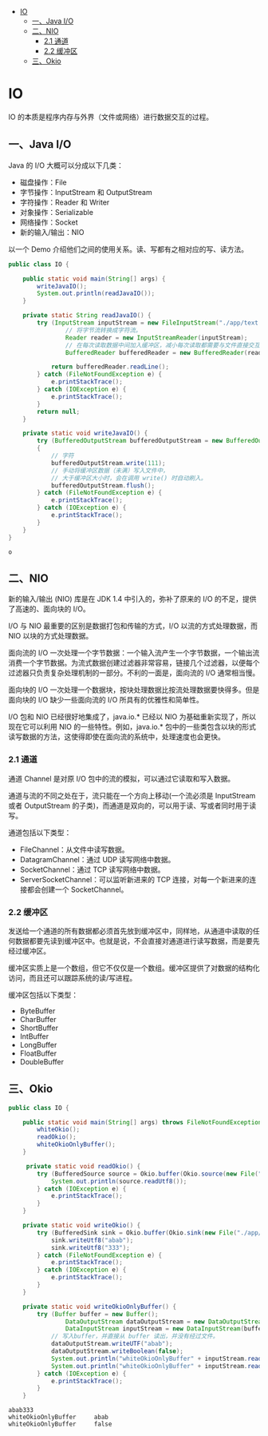 


<!-- TOC -->

- [IO](#io)
  - [一、Java I/O](#%E4%B8%80java-io)
  - [二、NIO](#%E4%BA%8Cnio)
    - [2.1 通道](#21-%E9%80%9A%E9%81%93)
    - [2.2 缓冲区](#22-%E7%BC%93%E5%86%B2%E5%8C%BA)
  - [三、Okio](#%E4%B8%89okio)

<!-- /TOC -->
# IO

IO 的本质是程序内存与外界（文件或网络）进行数据交互的过程。

## 一、Java I/O

Java 的 I/O 大概可以分成以下几类：

- 磁盘操作：File
- 字节操作：InputStream 和 OutputStream
- 字符操作：Reader 和 Writer
- 对象操作：Serializable
- 网络操作：Socket
- 新的输入/输出：NIO

以一个 Demo 介绍他们之间的使用关系。读、写都有之相对应的写、读方法。

```java
public class IO {

    public static void main(String[] args) {
        writeJavaIO();
        System.out.println(readJavaIO());
    }

    private static String readJavaIO() {
        try (InputStream inputStream = new FileInputStream("./app/text.txt");
                // 将字节流转换成字符流。
                Reader reader = new InputStreamReader(inputStream);
                // 在每次读取数据中间加入缓冲区，减小每次读取都需要与文件直接交互的次数，从而提高性能。
                BufferedReader bufferedReader = new BufferedReader(reader)) {

            return bufferedReader.readLine();
        } catch (FileNotFoundException e) {
            e.printStackTrace();
        } catch (IOException e) {
            e.printStackTrace();
        }
        return null;
    }

    private static void writeJavaIO() {
        try (BufferedOutputStream bufferedOutputStream = new BufferedOutputStream(new FileOutputStream("./app/text.txt")))
        {
            // 字符
            bufferedOutputStream.write(111);
            // 手动将缓冲区数据（未满）写入文件中，
            // 大于缓冲区大小时，会在调用 write() 时自动刷入。
            bufferedOutputStream.flush();
        } catch (FileNotFoundException e) {
            e.printStackTrace();
        } catch (IOException e) {
            e.printStackTrace();
        }
    }
}
```

```
o
```

## 二、NIO

新的输入/输出 (NIO) 库是在 JDK 1.4 中引入的，弥补了原来的 I/O 的不足，提供了高速的、面向块的 I/O。

I/O 与 NIO 最重要的区别是数据打包和传输的方式，I/O 以流的方式处理数据，而 NIO 以块的方式处理数据。

面向流的 I/O 一次处理一个字节数据：一个输入流产生一个字节数据，一个输出流消费一个字节数据。为流式数据创建过滤器非常容易，链接几个过滤器，以便每个过滤器只负责复杂处理机制的一部分。不利的一面是，面向流的 I/O 通常相当慢。

面向块的 I/O 一次处理一个数据块，按块处理数据比按流处理数据要快得多。但是面向块的 I/O 缺少一些面向流的 I/O 所具有的优雅性和简单性。

I/O 包和 NIO 已经很好地集成了，java.io.* 已经以 NIO 为基础重新实现了，所以现在它可以利用 NIO 的一些特性。例如，java.io.* 包中的一些类包含以块的形式读写数据的方法，这使得即使在面向流的系统中，处理速度也会更快。

### 2.1 通道

通道 Channel 是对原 I/O 包中的流的模拟，可以通过它读取和写入数据。

通道与流的不同之处在于，流只能在一个方向上移动(一个流必须是 InputStream 或者 OutputStream 的子类)，而通道是双向的，可以用于读、写或者同时用于读写。

通道包括以下类型：

- FileChannel：从文件中读写数据。
- DatagramChannel：通过 UDP 读写网络中数据。
- SocketChannel：通过 TCP 读写网络中数据。
- ServerSocketChannel：可以监听新进来的 TCP 连接，对每一个新进来的连接都会创建一个 SocketChannel。

### 2.2 缓冲区

发送给一个通道的所有数据都必须首先放到缓冲区中，同样地，从通道中读取的任何数据都要先读到缓冲区中。也就是说，不会直接对通道进行读写数据，而是要先经过缓冲区。

缓冲区实质上是一个数组，但它不仅仅是一个数组。缓冲区提供了对数据的结构化访问，而且还可以跟踪系统的读/写进程。

缓冲区包括以下类型：

- ByteBuffer
- CharBuffer
- ShortBuffer
- IntBuffer
- LongBuffer
- FloatBuffer
- DoubleBuffer

## 三、Okio

```java
public class IO {

    public static void main(String[] args) throws FileNotFoundException {
        whiteOkio();
        readOkio();
        whiteOkioOnlyBuffer();
    }

     private static void readOkio() {
        try (BufferedSource source = Okio.buffer(Okio.source(new File("./app/text.txt")))) {
            System.out.println(source.readUtf8());
        } catch (IOException e) {
            e.printStackTrace();
        }
    }

    private static void writeOkio() {
        try (BufferedSink sink = Okio.buffer(Okio.sink(new File("./app/text.txt")))){
            sink.writeUtf8("abab");
            sink.writeUtf8("333");
        } catch (FileNotFoundException e) {
            e.printStackTrace();
        } catch (IOException e) {
            e.printStackTrace();
        }
    }

    private static void writeOkioOnlyBuffer() {
        try (Buffer buffer = new Buffer();
                DataOutputStream dataOutputStream = new DataOutputStream(buffer.outputStream());
                DataInputStream inputStream = new DataInputStream(buffer.inputStream())) {
            // 写入buffer，并直接从 buffer 读出，并没有经过文件。
            dataOutputStream.writeUTF("abab");
            dataOutputStream.writeBoolean(false);
            System.out.println("whiteOkioOnlyBuffer" + inputStream.readUTF());
            System.out.println("whiteOkioOnlyBuffer" + inputStream.readBoolean());
        } catch (IOException e) {
            e.printStackTrace();
        }
    }
```

```
abab333
whiteOkioOnlyBuffer     abab
whiteOkioOnlyBuffer     false
```
